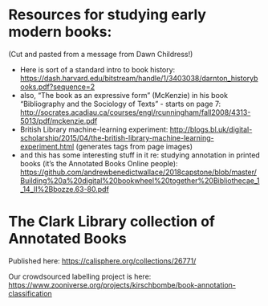 # Resources for studying early modern books:

(Cut and pasted from a message from Dawn Childress!)

- Here is sort of a standard intro to book history: https://dash.harvard.edu/bitstream/handle/1/3403038/darnton_historybooks.pdf?sequence=2
- also, “The book as an expressive form” (McKenzie) in his book “Bibliography and the Sociology of Texts” - starts on page 7: http://socrates.acadiau.ca/courses/engl/rcunningham/fall2008/4313-5013/pdf/mckenzie.pdf
- British Library machine-learning experiment: http://blogs.bl.uk/digital-scholarship/2015/04/the-british-library-machine-learning-experiment.html (generates tags from page images)
- and this has some interesting stuff in it re: studying annotation in printed books (it’s the Annotated Books Online people):  https://github.com/andrewbenedictwallace/2018capstone/blob/master/Building%20a%20digital%20bookwheel%20together%20Bibliothecae_1_14_II%2Bbozze.63-80.pdf

# The Clark Library collection of Annotated Books

Published here:
https://calisphere.org/collections/26771/

Our crowdsourced labelling project is here:
https://www.zooniverse.org/projects/kirschbombe/book-annotation-classification
